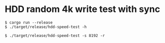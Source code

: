 # HDD random 4k write test with sync
```
$ cargo run --release
$ ./target/release/hdd-speed-test -h

$ ./target/release/hdd-speed-test -s 8192 -r
```
